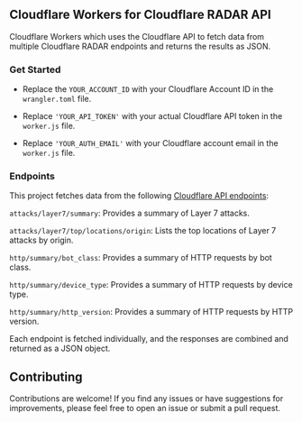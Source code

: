 ## Cloudflare Workers for Cloudflare RADAR API

Cloudflare Workers which uses the Cloudflare API to fetch data from multiple Cloudflare RADAR endpoints and returns the results as JSON.

### Get Started

- Replace the `YOUR_ACCOUNT_ID` with your Cloudflare Account ID in the `wrangler.toml` file.

- Replace `'YOUR_API_TOKEN'` with your actual Cloudflare API token in the `worker.js` file.

- Replace `'YOUR_AUTH_EMAIL'` with your Cloudflare account email in the `worker.js` file.

### Endpoints

This project fetches data from the following [Cloudflare API endpoints](https://developers.cloudflare.com/api/):

`attacks/layer7/summary`: Provides a summary of Layer 7 attacks.

`attacks/layer7/top/locations/origin`: Lists the top locations of Layer 7 attacks by origin.

`http/summary/bot_class`: Provides a summary of HTTP requests by bot class.

`http/summary/device_type`: Provides a summary of HTTP requests by device type.

`http/summary/http_version`: Provides a summary of HTTP requests by HTTP version.

Each endpoint is fetched individually, and the responses are combined and returned as a JSON object.

## Contributing

Contributions are welcome! If you find any issues or have suggestions for improvements, please feel free to open an issue or submit a pull request.

